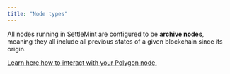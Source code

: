```yaml
---
title: "Node types"
---
```


All nodes running in SettleMint are configured to be **archive nodes**, meaning they all include all previous states of a given blockchain since its origin.

[Learn here how to interact with your Polygon node.](./connect-to-a-node)
